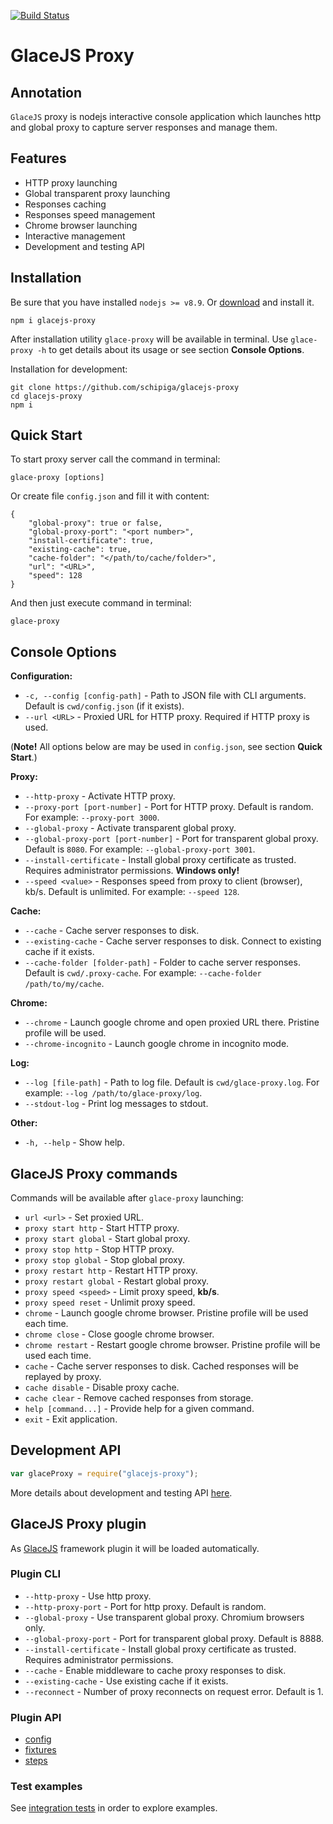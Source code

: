 [![Build Status](https://travis-ci.org/glacejs/glace-proxy.svg?branch=master)](https://travis-ci.org/glacejs/glace-proxy)

# GlaceJS Proxy

## Annotation

`GlaceJS` proxy is nodejs interactive console application which launches http and global proxy to capture server responses and manage them.

## Features

- HTTP proxy launching
- Global transparent proxy launching
- Responses caching
- Responses speed management
- Chrome browser launching
- Interactive management
- Development and testing API

## Installation

Be sure that you have installed `nodejs >= v8.9`. Or [download](https://nodejs.org/en/download/) and install it.

```
npm i glacejs-proxy
```

After installation utility `glace-proxy` will be available in terminal. Use `glace-proxy -h` to get details about its usage or see section **Console Options**.

Installation for development:

```
git clone https://github.com/schipiga/glacejs-proxy
cd glacejs-proxy
npm i
```

## Quick Start

To start proxy server call the command in terminal:

```
glace-proxy [options]
```

Or create file `config.json` and fill it with content:

```
{
    "global-proxy": true or false,
    "global-proxy-port": "<port number>",
    "install-certificate": true,
    "existing-cache": true,
    "cache-folder": "</path/to/cache/folder>",
    "url": "<URL>",
    "speed": 128
}
```

And then just execute command in terminal:

```
glace-proxy
```

## Console Options

**Configuration:**

- `-c, --config [config-path]` - Path to JSON file with CLI arguments. Default is `cwd/config.json` (if it exists).
- `--url <URL>` - Proxied URL for HTTP proxy. Required if HTTP proxy is used.

(**Note!** All options below are may be used in `config.json`, see section **Quick Start**.)

**Proxy:**

- `--http-proxy` - Activate HTTP proxy.
- `--proxy-port [port-number]` - Port for HTTP proxy. Default is random. For example: `--proxy-port 3000`.
- `--global-proxy` - Activate transparent global proxy.
- `--global-proxy-port [port-number]` - Port for transparent global proxy. Default is `8080`. For example: `--global-proxy-port 3001`.
- `--install-certificate` - Install global proxy certificate as trusted. Requires administrator permissions. **Windows only!**
- `--speed <value>` - Responses speed from proxy to client (browser), kb/s. Default is unlimited. For example: `--speed 128`.

**Cache:**

- `--cache` - Cache server responses to disk.
- `--existing-cache` - Cache server responses to disk. Connect to existing cache if it exists.
- `--cache-folder [folder-path]` - Folder to cache server responses. Default is `cwd/.proxy-cache`. For example: `--cache-folder /path/to/my/cache`.

**Chrome:**

- `--chrome` - Launch google chrome and open proxied URL there. Pristine profile will be used.
- `--chrome-incognito` - Launch google chrome in incognito mode.

**Log:**

- `--log [file-path]` - Path to log file. Default is `cwd/glace-proxy.log`. For example: `--log /path/to/glace-proxy/log`.
- `--stdout-log` - Print log messages to stdout.

**Other:**

- `-h, --help` - Show help.

## GlaceJS Proxy commands

Commands will be available after `glace-proxy` launching:

- `url <url>` - Set proxied URL.
- `proxy start http` - Start HTTP proxy.
- `proxy start global` - Start global proxy.
- `proxy stop http` - Stop HTTP proxy.
- `proxy stop global` - Stop global proxy.
- `proxy restart http` - Restart HTTP proxy.
- `proxy restart global` - Restart global proxy.
- `proxy speed <speed>` - Limit proxy speed, **kb/s**.
- `proxy speed reset` - Unlimit proxy speed.
- `chrome` - Launch google chrome browser. Pristine profile will be used each time.
- `chrome close` - Close google chrome browser.
- `chrome restart` - Restart google chrome browser. Pristine profile will be used each time.
- `cache` - Cache server responses to disk. Cached responses will be replayed by proxy.
- `cache disable` - Disable proxy cache.
- `cache clear` - Remove cached responses from storage.
- `help [command...]` - Provide help for a given command.
- `exit` - Exit application.

## Development API

```javascript
var glaceProxy = require("glacejs-proxy");
```

More details about development and testing API [here](module-index.html).

## GlaceJS Proxy plugin

As [GlaceJS](https://glacejs.github.io/glace-core/) framework plugin it will be loaded automatically.

### Plugin CLI

- `--http-proxy` - Use http proxy.
- `--http-proxy-port` - Port for http proxy. Default is random.
- `--global-proxy` - Use transparent global proxy. Chromium browsers only.
- `--global-proxy-port` - Port for transparent global proxy. Default is 8888.
- `--install-certificate` - Install global proxy certificate as trusted. Requires administrator permissions.
- `--cache` - Enable middleware to cache proxy responses to disk.
- `--existing-cache` - Use existing cache if it exists.
- `--reconnect` - Number of proxy reconnects on request error. Default is 1.

### Plugin API

- [config](GlaceConfig.html)
- [fixtures](global.html)
- [steps](ProxySteps.html)

### Test examples

See [integration tests](https://github.com/glacejs/glace-js/blob/master/tests/integration/testProxy.js) in order to explore examples.
